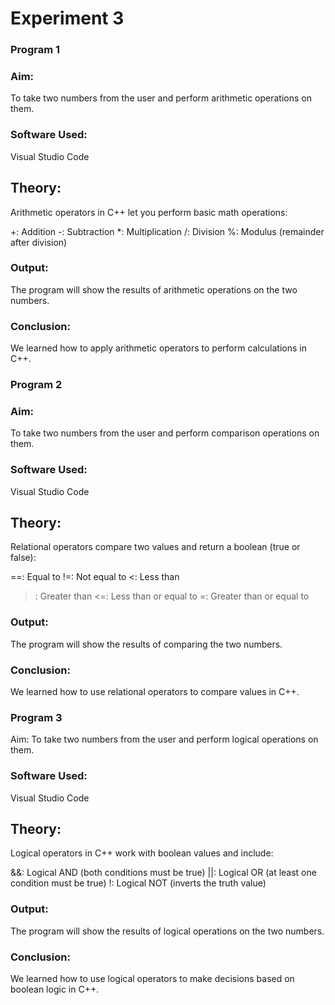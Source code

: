 # Experiment 3
### Program 1
### Aim:
To take two numbers from the user and perform arithmetic operations on them.

### Software Used:
Visual Studio Code

## Theory:
Arithmetic operators in C++ let you perform basic math operations:

+: Addition
-: Subtraction
*: Multiplication
/: Division
%: Modulus (remainder after division)
### Output:
The program will show the results of arithmetic operations on the two numbers.

### Conclusion:
We learned how to apply arithmetic operators to perform calculations in C++.

### Program 2
### Aim:
To take two numbers from the user and perform comparison operations on them.

### Software Used:
Visual Studio Code

## Theory:
Relational operators compare two values and return a boolean (true or false):

==: Equal to
!=: Not equal to
<: Less than
>: Greater than
<=: Less than or equal to
>=: Greater than or equal to
### Output:
The program will show the results of comparing the two numbers.

### Conclusion:
We learned how to use relational operators to compare values in C++.

### Program 3
Aim:
To take two numbers from the user and perform logical operations on them.

### Software Used:
Visual Studio Code

## Theory:
Logical operators in C++ work with boolean values and include:

&&: Logical AND (both conditions must be true)
||: Logical OR (at least one condition must be true)
!: Logical NOT (inverts the truth value)
### Output:
The program will show the results of logical operations on the two numbers.

### Conclusion:
We learned how to use logical operators to make decisions based on boolean logic in C++.
